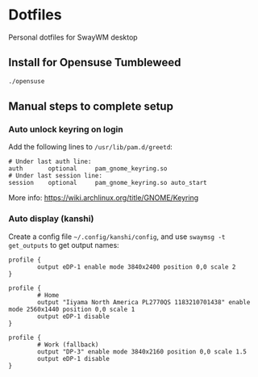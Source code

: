 # Dotfiles

Personal dotfiles for SwayWM desktop

## Install for Opensuse Tumbleweed

```bash
./opensuse
```

## Manual steps to complete setup

### Auto unlock keyring on login

Add the following lines to `/usr/lib/pam.d/greetd`:

```
# Under last auth line:
auth       optional     pam_gnome_keyring.so
# Under last session line:
session    optional     pam_gnome_keyring.so auto_start
```

More info: https://wiki.archlinux.org/title/GNOME/Keyring

### Auto display (kanshi)

Create a config file `~/.config/kanshi/config`, and use `swaymsg -t get_outputs` to get output names:

```
profile {
        output eDP-1 enable mode 3840x2400 position 0,0 scale 2
}

profile {
        # Home
        output "Iiyama North America PL2770QS 1183210701438" enable mode 2560x1440 position 0,0 scale 1
        output eDP-1 disable
}

profile {
        # Work (fallback)
        output "DP-3" enable mode 3840x2160 position 0,0 scale 1.5
        output eDP-1 disable
}
```
